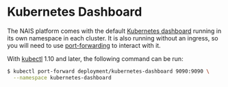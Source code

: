 # Kubernetes Dashboard

The NAIS platform comes with the default [Kubernetes dashboard] running in its own namespace in each cluster.
It is also running without an ingress, so you will need to use [port-forwarding] to interact with it.

With [kubectl] 1.10 and later, the following command can be run:

```bash
$ kubectl port-forward deployment/kubernetes-dashboard 9090:9090 \
  --namespace kubernetes-dashboard
```


[Kubernetes dashboard]: https://github.com/kubernetes/dashboard
[port-forwarding]: https://kubernetes.io/docs/tasks/access-application-cluster/port-forward-access-application-cluster/
[kubectl]: https://kubernetes.io/docs/reference/kubectl/kubectl/
